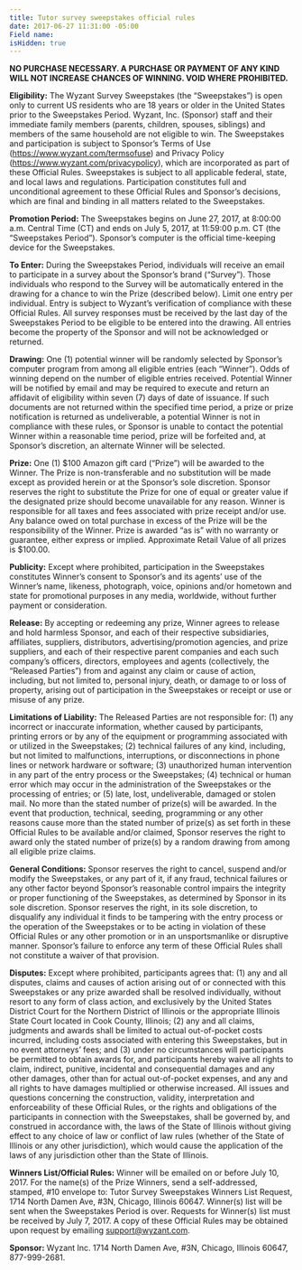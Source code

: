 ```yaml
---
title: Tutor survey sweepstakes official rules
date: 2017-06-27 11:31:00 -05:00
Field name: 
isHidden: true
---
```


**NO PURCHASE NECESSARY. A PURCHASE OR PAYMENT OF ANY KIND WILL NOT INCREASE CHANCES OF WINNING. VOID WHERE PROHIBITED.**

**Eligibility:** The Wyzant Survey Sweepstakes (the “Sweepstakes”) is open only to current US residents who are 18 years or older in the United States prior to the Sweepstakes Period. Wyzant, Inc. (Sponsor) staff and their immediate family members (parents, children, spouses, siblings) and members of the same household are not eligible to win. The Sweepstakes and participation is subject to Sponsor’s Terms of Use (https://www.wyzant.com/termsofuse) and Privacy Policy (https://www.wyzant.com/privacypolicy), which are incorporated as part of these Official Rules. Sweepstakes is subject to all applicable federal, state, and local laws and regulations. Participation constitutes full and unconditional agreement to these Official Rules and Sponsor’s decisions, which are final and binding in all matters related to the Sweepstakes.

**Promotion Period:** The Sweepstakes begins on June 27, 2017, at 8:00:00 a.m. Central Time (CT) and ends on July 5, 2017, at 11:59:00 p.m. CT (the “Sweepstakes Period”). Sponsor’s computer is the official time-keeping device for the Sweepstakes.

**To Enter:** During the Sweepstakes Period, individuals will receive an email to participate in a survey about the Sponsor’s brand (“Survey”). Those individuals who respond to the Survey will be automatically entered in the drawing for a chance to win the Prize (described below). Limit one entry per individual. Entry is subject to Wyzant’s verification of compliance with these Official Rules. All survey responses must be received by the last day of the Sweepstakes Period to be eligible to be entered into the drawing. All entries become the property of the Sponsor and will not be acknowledged or returned.

**Drawing:** One (1) potential winner will be randomly selected by Sponsor’s computer program from among all eligible entries (each “Winner”). Odds of winning depend on the number of eligible entries received. Potential Winner will be notified by email and may be required to execute and return an affidavit of eligibility within seven (7) days of date of issuance. If such documents are not returned within the specified time period, a prize or prize notification is returned as undeliverable, a potential Winner is not in compliance with these rules, or Sponsor is unable to contact the potential Winner within a reasonable time period, prize will be forfeited and, at Sponsor’s discretion, an alternate Winner will be selected.

**Prize:** One (1) $100 Amazon gift card (“Prize”) will be awarded to the Winner. The Prize is non-transferable and no substitution will be made except as provided herein or at the Sponsor’s sole discretion. Sponsor reserves the right to substitute the Prize for one of equal or greater value if the designated prize should become unavailable for any reason. Winner is responsible for all taxes and fees associated with prize receipt and/or use. Any balance owed on total purchase in excess of the Prize will be the responsibility of the Winner. Prize is awarded “as is” with no warranty or guarantee, either express or implied. Approximate Retail Value of all prizes is $100.00.

**Publicity:** Except where prohibited, participation in the Sweepstakes constitutes Winner’s consent to Sponsor’s and its agents’ use of the Winner’s name, likeness, photograph, voice, opinions and/or hometown and state for promotional purposes in any media, worldwide, without further payment or consideration.

**Release:** By accepting or redeeming any prize, Winner agrees to release and hold harmless Sponsor, and each of their respective subsidiaries, affiliates, suppliers, distributors, advertising/promotion agencies, and prize suppliers, and each of their respective parent companies and each such company’s officers, directors, employees and agents (collectively, the “Released Parties”) from and against any claim or cause of action, including, but not limited to, personal injury, death, or damage to or loss of property, arising out of participation in the Sweepstakes or receipt or use or misuse of any prize.

**Limitations of Liability:** The Released Parties are not responsible for: (1) any incorrect or inaccurate information, whether caused by participants, printing errors or by any of the equipment or programming associated with or utilized in the Sweepstakes; (2) technical failures of any kind, including, but not limited to malfunctions, interruptions, or disconnections in phone lines or network hardware or software; (3) unauthorized human intervention in any part of the entry process or the Sweepstakes; (4) technical or human error which may occur in the administration of the Sweepstakes or the processing of entries; or (5) late, lost, undeliverable, damaged or stolen mail. No more than the stated number of prize(s) will be awarded. In the event that production, technical, seeding, programming or any other reasons cause more than the stated number of prize(s) as set forth in these Official Rules to be available and/or claimed, Sponsor reserves the right to award only the stated number of prize(s) by a random drawing from among all eligible prize claims.

**General Conditions:** Sponsor reserves the right to cancel, suspend and/or modify the Sweepstakes, or any part of it, if any fraud, technical failures or any other factor beyond Sponsor’s reasonable control impairs the integrity or proper functioning of the Sweepstakes, as determined by Sponsor in its sole discretion. Sponsor reserves the right, in its sole discretion, to disqualify any individual it finds to be tampering with the entry process or the operation of the Sweepstakes or to be acting in violation of these Official Rules or any other promotion or in an unsportsmanlike or disruptive manner. Sponsor’s failure to enforce any term of these Official Rules shall not constitute a waiver of that provision.

**Disputes:** Except where prohibited, participants agrees that: (1) any and all disputes, claims and causes of action arising out of or connected with this Sweepstakes or any prize awarded shall be resolved individually, without resort to any form of class action, and exclusively by the United States District Court for the Northern District of Illinois or the appropriate Illinois State Court located in Cook County, Illinois; (2) any and all claims, judgments and awards shall be limited to actual out-of-pocket costs incurred, including costs associated with entering this Sweepstakes, but in no event attorneys’ fees; and (3) under no circumstances will participants be permitted to obtain awards for, and participants hereby waive all rights to claim, indirect, punitive, incidental and consequential damages and any other damages, other than for actual out-of-pocket expenses, and any and all rights to have damages multiplied or otherwise increased. All issues and questions concerning the construction, validity, interpretation and enforceability of these Official Rules, or the rights and obligations of the participants in connection with the Sweepstakes, shall be governed by, and construed in accordance with, the laws of the State of Illinois without giving effect to any choice of law or conflict of law rules (whether of the State of Illinois or any other jurisdiction), which would cause the application of the laws of any jurisdiction other than the State of Illinois.

**Winners List/Official Rules:** Winner will be emailed on or before July 10, 2017. For the name(s) of the Prize Winners, send a self-addressed, stamped, #10 envelope to: Tutor Survey Sweepstakes Winners List Request, 1714 North Damen Ave, #3N, Chicago, Illinois 60647. Winner(s) list will be sent when the Sweepstakes Period is over. Requests for Winner(s) list must be received by July 7, 2017. A copy of these Official Rules may be obtained upon request by emailing support@wyzant.com.

**Sponsor:** Wyzant Inc. 1714 North Damen Ave, #3N, Chicago, Illinois 60647, 877-999-2681.